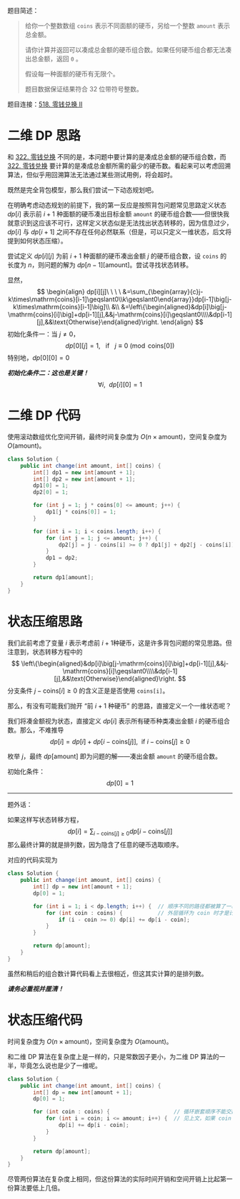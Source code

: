 题目简述：

> 给你一个整数数组 `coins` 表示不同面额的硬币，另给一个整数 `amount` 表示总金额。
>
> 请你计算并返回可以凑成总金额的硬币组合数。如果任何硬币组合都无法凑出总金额，返回 `0` 。
>
> 假设每一种面额的硬币有无限个。 
>
> 题目数据保证结果符合 32 位带符号整数。

题目连接：[518. 零钱兑换 II](https://leetcode.cn/problems/coin-change-ii/)

# 二维 DP 思路

和 [322. 零钱兑换](https://leetcode.cn/problems/coin-change/) 不同的是，本问题中要计算的是凑成总金额的硬币组合数，而 [322. 零钱兑换](https://leetcode.cn/problems/coin-change/) 要计算的是凑成总金额所需的最少的硬币数。看起来可以考虑回溯算法，但似乎用回溯算法无法通过某些测试用例，将会超时。

既然是完全背包模型，那么我们尝试一下动态规划吧。

在明确考虑动态规划的前提下，我的第一反应是按照背包问题常见思路定义状态 $dp[i]$ 表示前 $i+1$ 种面额的硬币凑出目标金额 `amount` 的硬币组合数——但很快我就意识到这应该不可行，这样定义状态似是无法找出状态转移的，因为信息过少，$dp[i]$ 与 $dp[i+1]$ 之间不存在任何必然联系（但是，可以只定义一维状态，后文将提到如何状态压缩）。

尝试定义 $dp[i][j]$ 为前 $i+1$ 种面额的硬币凑出金额 $j$ 的硬币组合数，设 `coins` 的长度为 $n$，则问题的解为 $dp[n-1][\mathrm{amount}]$。尝试寻找状态转移。

显然，
$$
\begin{align}
dp[i][j]\ \ \ \ &=\sum_{\begin{array}{c}j-k\times\mathrm{coins}[i-1]\geqslant0\\k\geqslant0\end{array}}dp[i-1]\big[j-k\times\mathrm{coins}[i-1]\big]\\
&\\
&=\left\{\begin{aligned}&dp[i]\big[j-\mathrm{coins}[i]\big]+dp[i-1][j],&&j-\mathrm{coins}[i]\geqslant0\\\\&dp[i-1][j],&&\text{Otherwise}\end{aligned}\right.
\end{align}
$$
初始化条件一：当 $j\neq0$，
$$
dp[0][j]=1,\ \ \ \text{if }\ \ j\equiv0\pmod{\mathrm{coins}[0]}
$$
特别地，$dp[0][0]=0$

***初始化条件二：这也是关键！***
$$
\forall i,\ \ dp[i][0]=1
$$

# 二维 DP 代码

使用滚动数组优化空间开销，最终时间复杂度为 $O(n\times\mathrm{amount})$，空间复杂度为 $O(\mathrm{amount})$。

```java
class Solution {
    public int change(int amount, int[] coins) {
        int[] dp1 = new int[amount + 1];
        int[] dp2 = new int[amount + 1];
        dp1[0] = 1;
        dp2[0] = 1;

        for (int j = 1; j * coins[0] <= amount; j++) {
            dp1[j * coins[0]] = 1;
        }

        for (int i = 1; i < coins.length; i++) {
            for (int j = 1; j <= amount; j++) {
                dp2[j] = j - coins[i] >= 0 ? dp1[j] + dp2[j - coins[i]] : dp1[j];
            }
            dp1 = dp2;
        }

        return dp1[amount];
    }
}
```

# 状态压缩思路

我们此前考虑了变量 $i$ 表示考虑前 $i+1$​ 种硬币，这是许多背包问题的常见思路。但注意到，状态转移方程中的
$$
\left\{\begin{aligned}&dp[i]\big[j-\mathrm{coins}[i]\big]+dp[i-1][j],&&j-\mathrm{coins}[i]\geqslant0\\\\&dp[i-1][j],&&\text{Otherwise}\end{aligned}\right.
$$
分支条件 $j-\mathrm{coins}[i]\geqslant0$ 的含义正是是否使用 `coins[i]`。

那么，有没有可能我们抛开 “前 $i+1$ 种硬币” 的思路，直接定义一个一维状态呢？

我们将凑金额视为状态，直接定义 $dp[i]$ 表示所有硬币种类凑出金额 $i$ 的硬币组合数。那么，不难推导
$$
dp[i]=dp[i]+dp\big[i-\mathrm{coins}[j]\big],\ \ \text{if }i-\mathrm{coins}[j]\geqslant0
$$

枚举 $j$，最终 $dp[\mathrm{amount}]$ 即为问题的解——凑出金额 `amount` 的硬币组合数。

初始化条件：
$$
dp[0]=1
$$


---

题外话：

如果这样写状态转移方程，
$$
dp[i]=\sum_{i-\mathrm{coins}[j]\geqslant0}dp\big[i-\mathrm{coins}[j]\big]
$$
那么最终计算的就是排列数，因为隐含了任意的硬币选取顺序。

对应的代码实现为

```java
class Solution {
    public int change(int amount, int[] coins) {
        int[] dp = new int[amount + 1];
        dp[0] = 1;

        for (int i = 1; i < dp.length; i++) {  // 顺序不同的路径都被算了一次
            for (int coin : coins) {           // 外层循环为 coin 时才是计算组合数
                if (i - coin >= 0) dp[i] += dp[i - coin];
            }
        }

        return dp[amount];
    }
}
```

虽然和稍后的组合数计算代码看上去很相近，但这其实计算的是排列数。

***请务必重视并厘清！***

# 状态压缩代码

时间复杂度为 $O(n\times\mathrm{amount})$，空间复杂度为 $O(\mathrm{amount})$。

和二维 DP 算法在复杂度上是一样的，只是常数因子更小，为二维 DP 算法的一半，毕竟怎么说也是少了一维呢。

```java
class Solution {
    public int change(int amount, int[] coins) {
        int[] dp = new int[amount + 1];
        dp[0] = 1;

        for (int coin : coins) {                    // 循环嵌套顺序不能交换！
            for (int i = coin; i <= amount; i++) {  // 见上文，如果 coin 在内层循环实则计算排列数
                dp[i] += dp[i - coin];
            }
        }

        return dp[amount];
    }
}
```

尽管两份算法在复杂度上相同，但这份算法的实际时间开销和空间开销上比起第一份算法要低上几倍。
